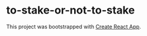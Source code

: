 # to-stake-or-not-to-stake

This project was bootstrapped with [Create React App](https://github.com/facebook/create-react-app).

